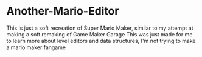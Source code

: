 # Another-Mario-Editor

This is just a soft recreation of Super Mario Maker, similar to my attempt at making a soft
remaking of Game Maker Garage
This was just made for me to learn more about level editors and data structures, I'm not
trying to make a mario maker fangame